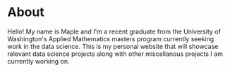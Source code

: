 # About
Hello! My name is Maple and I'm a recent graduate from the University of Washington's Applied Mathematics masters program currently seeking work in the data science. This is my personal website that will showcase relevant data science projects along with other miscellanous projects I am currently working on. 

